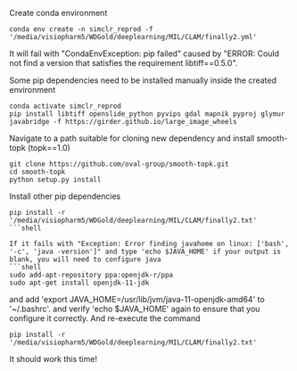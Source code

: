 Create conda environment
```shell
conda env create -n simclr_reprod -f '/media/visiopharm5/WDGold/deeplearning/MIL/CLAM/finally2.yml'
```
It will fail with "CondaEnvException: pip failed" caused by "ERROR: Could not find a version that satisfies the requirement libtiff==0.5.0".

Some pip dependencies need to be installed manually inside the created environment
```shell
conda activate simclr_reprod
pip install libtiff openslide_python pyvips gdal mapnik pyproj glymur javabridge -f https://girder.github.io/large_image_wheels
```

Navigate to a path suitable for cloning new dependency and install smooth-topk (topk==1.0)
```shell
git clone https://github.com/oval-group/smooth-topk.git
cd smooth-topk
python setup.py install
```

Install other pip dependencies
```shell
pip install -r '/media/visiopharm5/WDGold/deeplearning/MIL/CLAM/finally2.txt'
```shell

If it fails with "Exception: Error finding javahome on linux: ['bash', '-c', 'java -version']" and type 'echo $JAVA_HOME' if your output is blank, you will need to configure java
```shell
sudo add-apt-repository ppa:openjdk-r/ppa
sudo apt-get install openjdk-11-jdk
```
and add 'export JAVA_HOME=/usr/lib/jvm/java-11-openjdk-amd64' to '~/.bashrc'. and verify 'echo $JAVA_HOME' again to ensure that you configure it correctly. And re-execute the command
```shell
pip install -r '/media/visiopharm5/WDGold/deeplearning/MIL/CLAM/finally2.txt'
```

It should work this time!
